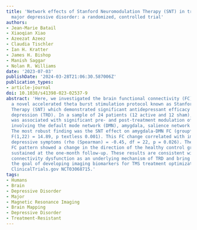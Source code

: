```yaml
---
title: 'Network effects of Stanford Neuromodulation Therapy (SNT) in treatment-resistant
  major depressive disorder: a randomized, controlled trial'
authors:
- Jean-Marie Batail
- Xiaoqian Xiao
- Azeezat Azeez
- Claudia Tischler
- Ian H. Kratter
- James H. Bishop
- Manish Saggar
- Nolan R. Williams
date: '2023-07-03'
publishDate: '2024-03-28T21:06:30.587006Z'
publication_types:
- article-journal
doi: 10.1038/s41398-023-02537-9
abstract: 'Here, we investigated the brain functional connectivity (FC) changes following
  a novel accelerated theta burst stimulation protocol known as Stanford Neuromodulation
  Therapy (SNT) which demonstrated significant antidepressant efficacy in treatment-resistant
  depression (TRD). In a sample of 24 patients (12 active and 12 sham), active stimulation
  was associated with significant pre- and post-treatment modulation of three FC pairs,
  involving the default mode network (DMN), amygdala, salience network (SN) and striatum.
  The most robust finding was the SNT effect on amygdala-DMN FC (group*time interaction
  F(1,22) = 14.89, p textless 0.001). This FC change correlated with improvement in
  depressive symptoms (rho (Spearman) = -0.45, df = 22, p = 0.026). The post-treatment
  FC pattern showed a change in the direction of the healthy control group and was
  sustained at the one-month follow-up. These results are consistent with amygdala-DMN
  connectivity dysfunction as an underlying mechanism of TRD and bring us closer to
  the goal of developing imaging biomarkers for TMS treatment optimization.Trial registration:
  ClinicalTrials.gov NCT03068715.'
tags:
- Humans
- Brain
- Depressive Disorder
- Major
- Magnetic Resonance Imaging
- Brain Mapping
- Depressive Disorder
- Treatment-Resistant
---
```

